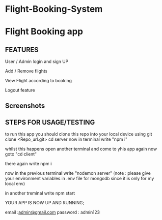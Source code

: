 # Flight-Booking-System
# Flight Booking app

## FEATURES

User / Admin login and sign UP

Add / Remove flights

View Flight according to booking

Logout feature

## Screenshots


## STEPS FOR USAGE/TESTING

to run this app you should clone this repo into your local device using git clone <Repo_url.git>
cd server
now in terminal write  "npm i"

whilst this happens open another terminal and come to yhis app again now goto "cd client"

there again write npm i

now in the previous terminal write "nodemon server" (note :  please give your environment variables in .env file for mongodb since it is only for my local env)

in another treminal write npm start

YOUR APP IS NOW UP AND RUNNING;

email :admin@gmail.com
password : admin123
